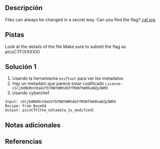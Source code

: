 ## Descripción
Files can always be changed in a secret way. Can you find the flag? [cat.jpg](https://mercury.picoctf.net/static/d1375e383810d8d957c04eef9e345732/cat.jpg)
## Pistas
Look at the details of the file
Make sure to submit the flag as picoCTF{XXXXX}
## Solución 1
1. Usando la herramienta `exiftool` para ver los metadatos
2. Hay un metadato que parece estar codificado `License: cGljb0NURnt0aGVfbTN0YWRhdGFfMXNfbW9kaWZpZWR9
`
3. Usando cyberchef
```
Input: cGljb0NURnt0aGVfbTN0YWRhdGFfMXNfbW9kaWZpZWR9
Recipe: From Base64
Output: picoCTF{the_m3tadata_1s_modified}
```


## Notas adicionales


## Referencias
